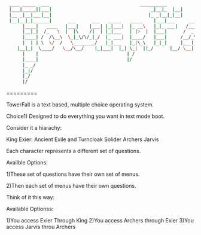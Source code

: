 ```bash
 ____ _____  ___    				              __________
 |___|_____||___|                                     _|__|_  |__|
 |__ _|__|___|__|                                    |_ _|__|_|__|
 |__|__|_|______|      ___      ___   _____   _____    |___|___     ___    ___     ___
      |____|   ____   |___|    |___| |_|___|  |_ __\   |_|_ ___|   /___\   | |     | |
      |__|_|  /_   \  |  |\    /|  | |_|___   | |>  |  |___|      /  _ _\  |_|     |_|
      |____| /  /\__\  \_|_\/\/_|_/  |_ ___|  |____/   |___|     /__/_\  \ | |     | |
      |  | | \  \/  /   \________/   |_|___   |_|\_\   |_|_|     |___|___| |_|___  |_|___
   	|__|_|  \____/	 \__/\__/    |_|___|  |_| \_|  ||_/	     |__/ \__| |_____| |_____|	
      |    |					             | /        
      |____|					             |/
      |_ _/
      |_|/ 
      |_/
      |/ 

```
=========

TowerFall is a text based, multiple choice operating system.

 Choice1) Designed to do everything you want in text mode boot.

Consider it a hiarachy:

King
Exier: Ancient Exile and Turncloak Solider
Archers
Jarvis

Each character represents a different set of questions.

Availble Options:

1)These set of questions have their own set of menus.

2)Then each set of menus have their own questions.

Think of it this way:

Available Optionss:

1)You access Exier Through King
2)You access Archers through Exier
3)You access Jarvis throu Archers

